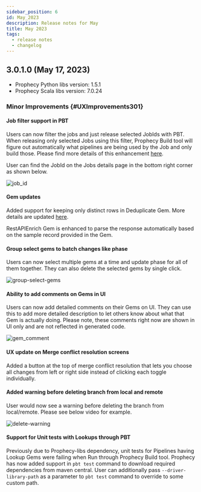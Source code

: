 ```yaml
---
sidebar_position: 6
id: May_2023
description: Release notes for May
title: May 2023
tags:
  - release notes
  - changelog
---
```


## 3.0.1.0 (May 17, 2023)

- Prophecy Python libs version: 1.5.1
- Prophecy Scala libs version: 7.0.24

### Minor Improvements {#UXImprovements301}

#### Job filter support in PBT

Users can now filter the jobs and just release selected JobIds with PBT. When releasing only selected Jobs using this filter, Prophecy Build tool will figure out automatically what pipelines are being used by the Job and only build those. Please find more details of this enhancement [here](../releases-and-deployment/prophecy-build-tool#deploy-specific-jobs-using-jobid-filter).

User can find the JobId on the Jobs details page in the bottom right corner as shown below.

![job_id](img/job-id.gif)

#### Gem updates

Added support for keeping only distinct rows in Deduplicate Gem. More details are updated [here](../low-code-spark/gems/transform/deduplicate).

RestAPIEnrich Gem is enhanced to parse the response automatically based on the sample record provided in the Gem.

#### Group select gems to batch changes like phase

Users can now select multiple gems at a time and update phase for all of them together. They can also delete the selected gems by single click.

![group-select-gems](img/group-select-gem.gif)

#### Ability to add comments on Gems in UI

Users can now add detailed comments on their Gems on UI. They can use this to add more detailed description to let others know about what that Gem is actually doing.
Please note, these comments right now are shown in UI only and are not reflected in generated code.

![gem_comment](img/gem_comment.gif)

#### UX update on Merge conflict resolution screens

Added a button at the top of merge conflict resolution that lets you choose all changes from left or right side instead of clicking each toggle individually.

#### Added warning before deleting branch from local and remote

User would now see a warning before deleting the branch from local/remote. Please see below video for example.

![delete-warning](img/warning-delete.gif)

#### Support for Unit tests with Lookups through PBT

Previously due to Prophecy-libs dependency, unit tests for Pipelines having Lookup Gems were failing when Run through Prophecy Build tool.
Prophecy has now added support in `pbt test` command to download required dependencies from maven central. User can additionally pass `--driver-library-path` as a parameter to `pbt test` command to override to some custom path.
